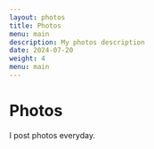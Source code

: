 ```yaml
---
layout: photos
title: Photos
menu: main
description: My photos description
date: 2024-07-20
weight: 4
menu: main
---
```


# Photos

I post photos everyday.
